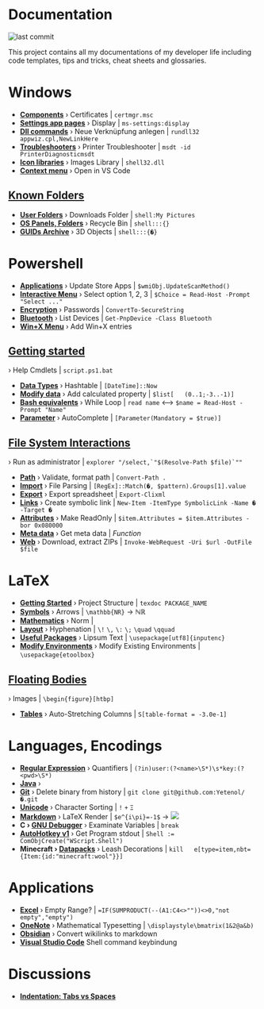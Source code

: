 # Documentation 

![last commit](https://img.shields.io/github/last-commit/yetenol/doc?color=white)

This project contains all my documentations of my developer life including code templates, tips and tricks, cheat sheets and glossaries.

# Windows
- **[Components](windows/components.md)** ›
    Certificates | `certmgr.msc`
- **[Settings app pages](windows/settings.md)** ›
    Display | `ms-settings:display`
- **[Dll commands](windows/dll.md)** ›
    Neue Verknüpfung anlegen | `rundll32 appwiz.cpl,NewLinkHere`
- **[Troubleshooters](windows/troubleshooters.md)** ›
    Printer Troubleshooter | `msdt -id PrinterDiagnosticmsdt`
- **[Icon libraries](windows/icons.md)** ›
    Images Library | `shell32.dll`
- **[Context menu](windows/context-menu.md)** ›
    Open in VS Code

## [Known Folders](windows/known-folders/known-folders.md)
- **[User Folders](windows/known-folders/user-folders.md)** ›
    Downloads Folder | `shell:My Pictures`
- **[OS Panels, Folders](windows/known-folders/guids.md)** ›
    Recycle Bin | `shell:::{}`
- **[GUIDs Archive](windows/known-folders/guids-archive.md)** ›
    3D Objects | `shell:::{�}`

# Powershell
- **[Applications](powershell/applications.md)** ›
    Update Store Apps | `$wmiObj.UpdateScanMethod()`
- **[Interactive Menu](powershell/menu.md)** ›
    Select option 1, 2, 3 | `$Choice = Read-Host -Prompt "Select ..."`
- **[Encryption](powershell/encryption.md)** ›
    Passwords | `ConvertTo-SecureString`
- **[Bluetooth](powershell/bluetooth.md)** ›
    List Devices | `Get-PnpDevice -Class Bluetooth`
- **[Win+X Menu](windows/win-x.md)** ›
    Add Win+X entries

## [Getting started](powershell/basics/basics.md)    
› Help Cmdlets | `script.ps1.bat`
- **[Data Types](powershell/basics/data-types.md)** ›
    Hashtable | `[DateTime]::Now`
- **[Modify data](powershell/basics/modify.md)** ›
    Add calculated property | `$list[	(0..1;-3..-1)]`
- **[Bash equivalents](powershell/basics/bash-equivalents.md)** ›
    While Loop | `read name` ⟷ `$name = Read-Host -Prompt "Name"`
- **[Parameter](powershell/parameter.md)** ›
    AutoComplete | `[Parameter(Mandatory = $true)]`

## [File System Interactions](powershell/filesystem/filesystem.md)
› Run as administrator | ``explorer "/select,`"$(Resolve-Path $file)`""``
- **[Path](powershell/filesystem/path.md)** ›
    Validate, format path | `Convert-Path .`
- **[Import](powershell/filesystem/import.md)** ›
    File Parsing | `[RegEx]::Match(�, $pattern).Groups[1].value`
- **[Export](powershell/filesystem/export.md)** ›
    Export spreadsheet | `Export-Clixml`
- **[Links](powershell/filesystem/links.md)** ›
    Create symbolic link | `New-Item -ItemType SymbolicLink -Name � -Target �`
- **[Attributes](powershell/filesystem/attributes.md)** ›
    Make ReadOnly | `$item.Attributes = $item.Attributes -bor 0x080000`
- **[Meta data](powershell/filesystem/metadata.md)** ›
    Get meta data | _Function_
- **[Web](powershell/filesystem/web.md)** ›
    Download, extract ZIPs | `Invoke-WebRequest -Uri $url -OutFile $file`

# LaTeX
- **[Getting Started](latex/latex.md)** ›
    Project Structure | `texdoc PACKAGE_NAME`
- **[Symbols](latex/symbols.md)** ›
    Arrows | `\mathbb{NR}` → ℕℝ
- **[Mathematics](latex/math.md)** ›
    Norm | 
- **[Layout](latex/layout.md)** ›
    Hyphenation | `\!` `\,` `\:` `\;` `\quad` `\qquad`
- **[Useful Packages](latex/packages.md)** ›
    Lipsum Text | `\usepackage[utf8]{inputenc}`
- **[Modify Environments](latex/environments.md)** ›
    Modify Existing Environments | `\usepackage{etoolbox}`

## [Floating Bodies](latex/floats.md)
› Images | `\begin{figure}[htbp]`

- **[Tables](latex/tables.md)** ›
    Auto-Stretching Columns | `S[table-format = -3.0e-1]`

# Languages, Encodings
- **[Regular Expression](languages/regex.md)** ›
    Quantifiers | `(?in)user:(?<name>\S*)\s*key:(?<pwd>\S*)`
- **[Java](languages/java.md)** ›
- **[Git](languages/git.md)** ›
    Delete binary from history | `git clone git@github.com:Yetenol/�.git`
- **[Unicode](languages/unicode.md)** ›
    Character Sorting | `!` `+` `Ξ`
- **[Markdown](languages/markdown.md)** ›
    LaTeX Render | `$e^{i\pi}=-1$` → <img src="https://render.githubusercontent.com/render/math?math=e^{i\pi}=-1">
- **C › [GNU Debugger](languages/gdb.md)** ›
    Examinate Variables | `break`
- **[AutoHotkey v1](languages/autohotkey.md)** ›
    Get Program stdout | `Shell := ComObjCreate("WScript.Shell")`
- **Minecraft › [Datapacks](languages/minecraft.md)** ›
    Leash Decorations | `kill 	e[type=item,nbt={Item:{id:"minecraft:wool"}}]`

# Applications
- **[Excel](apps/excel.md)** ›
    Empty Range? | `=IF(SUMPRODUCT(--(A1:C4<>""))<>0,"not empty","empty")`
- **[OneNote](apps/onenote.md)** ›
    Mathematical Typesetting | `\displaystyle\bmatrix(1&2@a&b) `
- **[Obsidian](apps/obsidian.md)** ›
    Convert wikilinks to markdown
- **[Visual Studio Code](apps/vscode.md)** 
	Shell command keybindung

# Discussions
- **[Indentation: Tabs vs Spaces](discussion/indentation.md)**  
